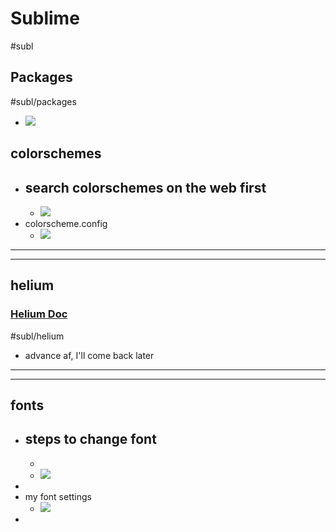 
# Sublime
#subl 

## Packages
#subl/packages

- ![](aharo24_2.png)


## colorschemes

- search colorschemes on the web first
	- 
	- ![](aharo24_3.png)
- colorscheme.config
	- ![](aharo24_4.png)



---
---

## helium

### **[Helium Doc](https://github.com/sschuhmann/Helium)**
#subl/helium

- advance af, I'll come back later


---
---

## fonts 

- steps to change font
	- 
	- 
	- ![](aharo24_7.png)
- 
- my font settings
	- ![](aharo24_8.png)
- 


